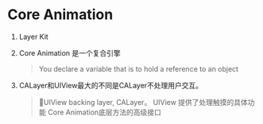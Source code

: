 # Core Animation

1. Layer Kit
2. Core Animation 是一个复合引擎
    >  You declare a variable that is to hold a reference to an object

3. CALayer和UIView最大的不同是CALayer不处理用户交互。
   > UIView backing layer, CALayer。
   > UIView 提供了处理触摸的具体功能
   > Core Animation底层方法的高级接口

    